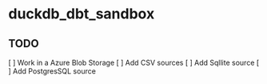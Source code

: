 # duckdb_dbt_sandbox

## TODO

[ ] Work in a Azure Blob Storage
[ ] Add CSV sources
[ ] Add Sqllite source
[ ] Add PostgresSQL source